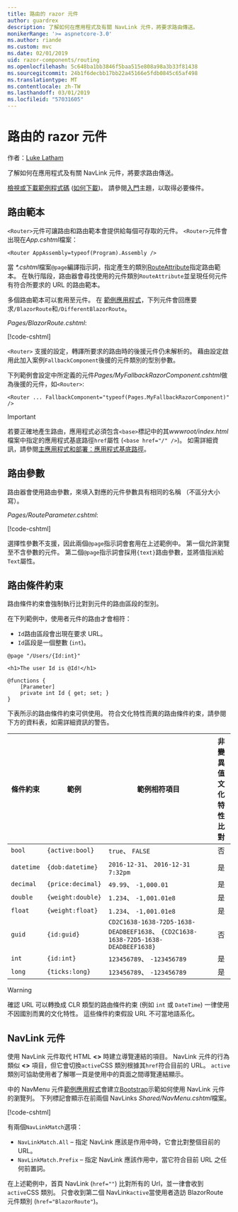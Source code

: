 ```yaml
---
title: 路由的 razor 元件
author: guardrex
description: 了解如何在應用程式及有關 NavLink 元件，將要求路由傳送。
monikerRange: '>= aspnetcore-3.0'
ms.author: riande
ms.custom: mvc
ms.date: 02/01/2019
uid: razor-components/routing
ms.openlocfilehash: 5c648ba1bb3846f5baa515e808a98a3b33f81438
ms.sourcegitcommit: 24b1f6decbb17bb22a45166e5fdb0845c65af498
ms.translationtype: MT
ms.contentlocale: zh-TW
ms.lasthandoff: 03/01/2019
ms.locfileid: "57031605"
---
```

# <a name="razor-components-routing"></a>路由的 razor 元件

作者：[Luke Latham](https://github.com/guardrex)

了解如何在應用程式及有關 NavLink 元件，將要求路由傳送。

[檢視或下載範例程式碼](https://github.com/aspnet/Docs/tree/master/aspnetcore/razor-components/common/samples/) ([如何下載](xref:index#how-to-download-a-sample))。 請參閱[入門](xref:razor-components/get-started)主題，以取得必要條件。

## <a name="route-templates"></a>路由範本

`<Router>`元件可讓路由和路由範本會提供給每個可存取的元件。 `<Router>`元件會出現在*App.cshtml*檔案：

```cshtml
<Router AppAssembly=typeof(Program).Assembly />
```

當 *\*.cshtml*檔案`@page`編譯指示詞，指定產生的類別[RouteAttribute](/dotnet/api/microsoft.aspnetcore.mvc.routeattribute)指定路由範本。 在執行階段，路由器會尋找使用的元件類別`RouteAttribute`並呈現任何元件有符合所要求的 URL 的路由範本。

多個路由範本可以套用至元件。 在 [範例應用程式](https://github.com/aspnet/Docs/tree/master/aspnetcore/razor-components/common/samples/)，下列元件會回應要求`/BlazorRoute`和`/DifferentBlazorRoute`。

*Pages/BlazorRoute.cshtml*:

[!code-cshtml[](common/samples/3.x/BlazorSample/Pages/BlazorRoute.cshtml?start=1&end=4)]

`<Router>` 支援的設定，轉譯所要求的路由時的後援元件仍未解析的。 藉由設定啟用此加入案例`FallbackComponent`後援的元件類別的型別參數。

下列範例會設定中所定義的元件*Pages/MyFallbackRazorComponent.cshtml*做為後援的元件，如`<Router>`:

```cshtml
<Router ... FallbackComponent="typeof(Pages.MyFallbackRazorComponent)" />
```

> [!IMPORTANT]
> 若要正確地產生路由，應用程式必須包含`<base>`標記中的其*wwwroot/index.html*檔案中指定的應用程式基底路徑`href`屬性 (`<base href="/" />`)。 如需詳細資訊，請參閱[主應用程式和部署：應用程式基底路徑](xref:host-and-deploy/razor-components/index#app-base-path)。

## <a name="route-parameters"></a>路由參數

路由器會使用路由參數，來填入對應的元件參數具有相同的名稱 （不區分大小寫）。

*Pages/RouteParameter.cshtml*:

[!code-cshtml[](common/samples/3.x/BlazorSample/Pages/RouteParameter.cshtml?start=1&end=8)]

選擇性參數不支援，因此兩個`@page`指示詞會套用在上述範例中。 第一個允許瀏覽至不含參數的元件。 第二個`@page`指示詞會採用`{text}`路由參數，並將值指派給`Text`屬性。

## <a name="route-constraints"></a>路由條件約束

路由條件約束會強制執行比對到元件的路由區段的型別。

在下列範例中，使用者元件的路由才會相符：

* `Id`路由區段會出現在要求 URL。
* `Id`區段是一個整數 (`int`)。

```cshtml
@page "/Users/{Id:int}"

<h1>The user Id is @Id!</h1>

@functions {
    [Parameter]
    private int Id { get; set; }
}
```

下表所示的路由條件約束可供使用。 符合文化特性而異的路由條件約束，請參閱下方的資料表，如需詳細資訊的警告。

| 條件約束 | 範例           | 範例相符項目                                                                  | 非變異值<br>文化特性<br>比對 |
| ---------- | ----------------- | -------------------------------------------------------------------------------- | :------------------------------: |
| `bool`     | `{active:bool}`   | `true`、 `FALSE`                                                                  | 否                               |
| `datetime` | `{dob:datetime}`  | `2016-12-31`、 `2016-12-31 7:32pm`                                                | 是                              |
| `decimal`  | `{price:decimal}` | `49.99`、 `-1,000.01`                                                             | 是                              |
| `double`   | `{weight:double}` | `1.234`、 `-1,001.01e8`                                                           | 是                              |
| `float`    | `{weight:float}`  | `1.234`、 `-1,001.01e8`                                                           | 是                              |
| `guid`     | `{id:guid}`       | `CD2C1638-1638-72D5-1638-DEADBEEF1638`、 `{CD2C1638-1638-72D5-1638-DEADBEEF1638}` | 否                               |
| `int`      | `{id:int}`        | `123456789`、 `-123456789`                                                        | 是                              |
| `long`     | `{ticks:long}`    | `123456789`、 `-123456789`                                                        | 是                              |

> [!WARNING]
> 確認 URL 可以轉換成 CLR 類型的路由條件約束 (例如 `int` 或 `DateTime`) 一律使用不因國別而異的文化特性。 這些條件約束假設 URL 不可當地語系化。

## <a name="navlink-component"></a>NavLink 元件

使用 NavLink 元件取代 HTML  **\<>** 時建立導覽連結的項目。 NavLink 元件的行為類似 **\<>** 項目，但它會切換`active`CSS 類別根據其`href`符合目前的 URL。 `active`類別可協助使用者了解哪一頁是使用中的頁面之間導覽連結顯示。

中的 NavMenu 元件[範例應用程式](https://github.com/aspnet/Docs/tree/master/aspnetcore/razor-components/common/samples/)會建立[Bootstrap](https://getbootstrap.com/docs/)示範如何使用 NavLink 元件的瀏覽列。 下列標記會顯示在前兩個 NavLinks *Shared/NavMenu.cshtml*檔案。

[!code-cshtml[](common/samples/3.x/BlazorSample/Shared/NavMenu.cshtml?start=13&end=24&highlight=4-6,9-11)]

有兩個`NavLinkMatch`選項：

* `NavLinkMatch.All` &ndash; 指定 NavLink 應該是作用中時，它會比對整個目前的 URL。
* `NavLinkMatch.Prefix` &ndash; 指定 NavLink 應該作用中，當它符合目前 URL 之任何前置詞。

在上述範例中，首頁 NavLink (`href=""`) 比對所有的 Url，並一律會收到`active`CSS 類別。 只會收到第二個 NavLink`active`當使用者造訪 BlazorRoute 元件類別 (`href="BlazorRoute"`)。
